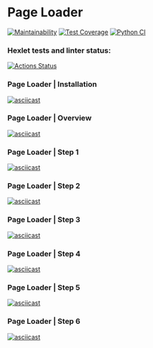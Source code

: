 # Page Loader

[![Maintainability](https://api.codeclimate.com/v1/badges/10bdd00c9dc4caf7ffcf/maintainability)](https://codeclimate.com/github/vetalpaprotsky/page-loader/maintainability)
[![Test Coverage](https://api.codeclimate.com/v1/badges/10bdd00c9dc4caf7ffcf/test_coverage)](https://codeclimate.com/github/vetalpaprotsky/page-loader/test_coverage)
[![Python CI](https://github.com/vetalpaprotsky/page-loader/workflows/Python%20CI/badge.svg)](https://github.com/vetalpaprotsky/page-loader/actions)

### Hexlet tests and linter status:
[![Actions Status](https://github.com/vetalpaprotsky/page-loader/workflows/hexlet-check/badge.svg)](https://github.com/vetalpaprotsky/page-loader/actions)

### Page Loader | Installation
[![asciicast](https://asciinema.org/a/S59kn47BwVQmBXzicp8P0ZzsK.svg)](https://asciinema.org/a/S59kn47BwVQmBXzicp8P0ZzsK)

### Page Loader | Overview
[![asciicast](https://asciinema.org/a/BlGEw2WrNghwSVooiVldNHTL7.svg)](https://asciinema.org/a/BlGEw2WrNghwSVooiVldNHTL7)

### Page Loader | Step 1
[![asciicast](https://asciinema.org/a/pYeS3WUbPYiyH66cR848TkdzX.svg)](https://asciinema.org/a/pYeS3WUbPYiyH66cR848TkdzX)

### Page Loader | Step 2
[![asciicast](https://asciinema.org/a/tIdEfaTjeQlOMn1auqlXy8C6c.svg)](https://asciinema.org/a/tIdEfaTjeQlOMn1auqlXy8C6c)

### Page Loader | Step 3
[![asciicast](https://asciinema.org/a/HnkeswWD6uePW9ccgvniwQcaC.svg)](https://asciinema.org/a/HnkeswWD6uePW9ccgvniwQcaC)

### Page Loader | Step 4
[![asciicast](https://asciinema.org/a/7nzS43DMx3RUIiijqzL7WzLjl.svg)](https://asciinema.org/a/7nzS43DMx3RUIiijqzL7WzLjl)

### Page Loader | Step 5
[![asciicast](https://asciinema.org/a/18zp0wGoyJDUYAO80UkCEgyVx.svg)](https://asciinema.org/a/18zp0wGoyJDUYAO80UkCEgyVx)

### Page Loader | Step 6
[![asciicast](https://asciinema.org/a/yrurmQUE6mSO5V0rUPMtZCIxy.svg)](https://asciinema.org/a/yrurmQUE6mSO5V0rUPMtZCIxy)
